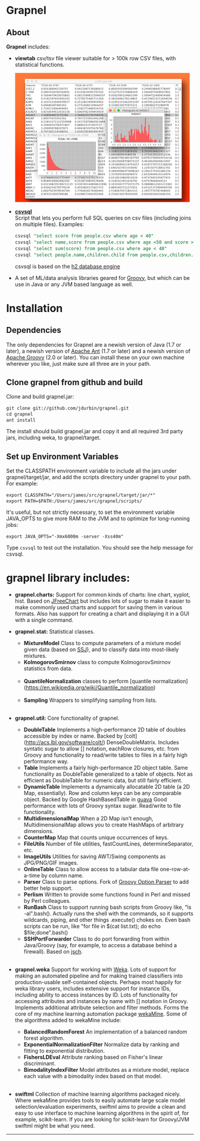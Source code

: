 # Grapnel    

## About



**Grapnel** includes:  

* **viewtab** csv/tsv file viewer suitable for > 100k row CSV files, with statistical functions. 

	![viewtab](resources/img/viewtab_small.png) 

* **[csvsql](https://github.com/jdurbin/grapnel/wiki/csvsql)**  
	Script that lets you perform full SQL queries on csv files (including joins on multiple files).  Examples:  
 
	```sql
	csvsql "select score from people.csv where age < 40"
	csvsql "select name,score from people.csv where age <50 and score > 100"
	csvsql "select sum(score) from people.csv where age < 40"
	csvsql "select people.name,children.child from people.csv,children.csv where people.name=children.name"
	```   
	
	csvsql is based on the [h2 database engine](http://www.h2database.com/) 

* A set of ML/data analysis libraries geared for [Groovy](http://groovy.codehaus.org/), but which can be use in Java or any JVM based language as well.  

# Installation

## Dependencies

The only dependencies for Grapnel are a newish version of Java (1.7 or later), a newish version of [Apache Ant](http://ant.apache.org/) (1.7 or later) and a newish version of [Apache Groovy](http://groovy-lang.org) (2.0 or later).   You can install these on your own machine wherever you like, just make sure all three are in your path.  

## Clone grapnel from github and build
Clone and build grapnel.jar:

```
git clone git://github.com/jdurbin/grapnel.git
cd grapnel
ant install
```

The install should build grapnel.jar and copy it and all required 3rd party jars, including weka, to grapnel/target.

## Set up Environment Variables

Set the CLASSPATH environment variable to include all the jars under grapnel/target/jar, and add the scripts
directory under grapnel to your path.  For example: 

```
export CLASSPATH="/Users/james/src/grapnel/target/jar/*"
export PATH=$PATH:/Users/james/src/grapnel/scripts/
```

It's useful, but not strictly necessary, to set the environment variable JAVA_OPTS to give more RAM to the JVM and to optimize for long-running jobs: 

```
export JAVA_OPTS="-Xmx6000m -server -Xss40m"
```

Type `csvsql` to test out the installation.  You should see the help message for csvsql. 


# grapnel library includes:

* **grapnel.charts:**  Support for common kinds of charts: line chart, xyplot, hist.  Based on [JFreeChart](http://www.jfree.org/jfreechart/) but includes lots of sugar to make it easier to make commonly used charts and support for saving them in various formats. Also has support for creating a chart and displaying it in a GUI with a single command. 

* **grapnel.stat:**  Statistical classes.  
    * **MixtureModel** Class to compute parameters of a mixture model given data (based on [SSJ](http://www.iro.umontreal.ca/~simardr/ssj/indexe.html)), and to classify data into most-likely mixtures. 
    * **KolmogorovSmirnov** class to compute KolmogorovSmirnov statistics from data.<br><br>
    * **QuantileNormalization** classes to perform [quantile normalization] (https://en.wikipedia.org/wiki/Quantile_normalization)<br><br>
     * **Sampling** Wrappers to simplifying sampling from lists. <br><br> 
* **grapnel.util:** Core functionality of grapnel.  
    * **DoubleTable**  Implements a high-performance 2D table of doubles accessible by index or name. Backed by [colt] (http://acs.lbl.gov/software/colt/) DenseDoubleMatrix.  Includes syntatic sugar to allow [] notation, eachRow closures, etc. from Groovy and functionality to read/write tables to files in a fairly high performance way. 
    * **Table** Implements a fairly high-performance 2D object table.  Same functionality as DoubleTable generalized to a table of objects.  Not as efficient as DoubleTable for numeric data, but still fairly efficient.
    * **DynamicTable**  Implements a dynamically allocatable 2D table (a 2D Map, essentially).  Row and column keys can be any comparable object.  Backed by Google HashBasedTable in [guava](http://code.google.com/p/guava-libraries/)  Good performance with lots of Groovy syntax sugar. Read/write to file functionality.  
    * **MultidimensionalMap**  When a 2D Map isn't enough, MultidimensionalMap allows you to create HashMaps of arbitrary dimensions.  
    * **CounterMap**  Map that counts unique occurrences of keys.   
    * **FileUtils** Number of file utilities, fastCountLines, determineSeparator, etc. 
    * **ImageUtils** Utilities for saving AWT/Swing components as JPG/PNG/GIF images.  
    * **OnlineTable** Class to allow access to a tabular data file one-row-at-a-time by column name. 
    * **Parser** Class to parse options.  Fork of [Groovy Option Parser](http://code.google.com/p/groovy-option-parser/) to add better help support. 
    * **Perlism** Written to provide some functions found in Perl and missed by Perl colleagues. 
    * **RunBash** Class to support running bash scripts from Groovy like,  "ls -al".bash().  Actually runs the shell with the commands, so it supports wildcards, piping, and other things .execute() chokes on.  Even bash scripts can be run, like "for file in $(cat list.txt); do echo $file;done".bash()
    * **SSHPortForwarder** Class to do port forwarding from within Java/Groovy (say, for example, to access a database behind a firewall).  Based on [jsch](http://www.jcraft.com/jsch/).  <br><br>

* **grapnel.weka** Support for working with [Weka](http://www.cs.waikato.ac.nz/ml/weka/).  Lots of support for making an automated pipeline and for making trained classifiers into production-usable self-contained objects.  Perhaps most happily for weka library users, includes extensive support for instance IDs, including ability to access instances by ID.  Lots of functionality for accessing attributes and instances by name with [] notation in Groovy. Implements additional attribute selection and filter methods.  Forms the core of my machine learning automation package [wekaMine](http://jdurbin.github.com/wekaMine/). Some of the algorithms added to wekaMine include: 
    * **BalancedRandomForest** An implementation of a balanced random forest algorithm. 
    * **ExponentialNormalizationFilter** Normalize data by ranking and fitting to exponential distribution. 
    * **FishersLDEval** Attribute ranking based on Fisher's linear discriminant. 
    * **BimodalityIndexFilter** Model attributes as a mixture model, replace each value with a bimodality index based on that model.
<br><br>
* **swiftml** Collection of machine learning algorithms packaged nicely. Where wekaMine provides tools to easily automate large scale model selection/evaluation experiments, swiftml aims to provide a clean and easy to use interface to machine learning algorithms in the spirit of, for example, scikit-learn.  If you are looking for scikit-learn for Groovy/JVM swiftml might be what you need.  


---
